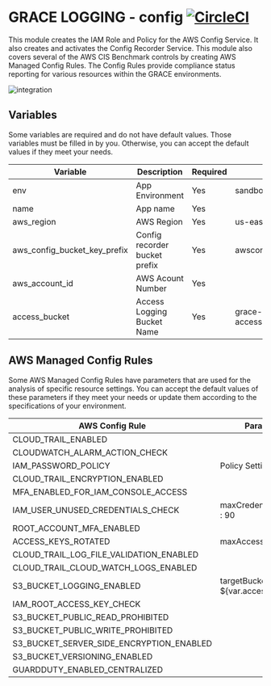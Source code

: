 # GRACE LOGGING - config [![CircleCI](https://circleci.com/gh/GSA/grace-logging.svg?style=svg&circle-token=fe4919d129e0a79d08448086f540b960a845a4b2)](https://circleci.com/gh/GSA/grace-logging)


This module creates the IAM Role and Policy for the AWS Config Service. It also creates and activates the Config Recorder Service. This module also covers several of the AWS CIS Benchmark controls by creating AWS Managed Config Rules. The Config Rules provide compliance status reporting for various resources within the GRACE environments.

![integration](https://github.com/GSA/grace-logging/blob/master/terraform/cloudwatch/res/GRACE%20Logging%20and%20Monitoring%20v4.png)

## Variables

Some variables are required and do not have default values. Those variables must be filled in by you. Otherwise, you can accept the default values if they meet your needs.

| Variable                       | Description               | Required   | Initial value  |
|--------------------------------|---------------------------|------------|----------------|
| env                            | App Environment           | Yes        | sandbox        |
| name                           | App name                  | Yes        |                |
| aws_region                     | AWS Region                | Yes        | us-east-1      |
| aws_config_bucket_key_prefix   | Config recorder bucket prefix | Yes        | awsconfig      |
| aws_account_id                 | AWS Acount Number         | Yes        |                |
| access_bucket                  | Access Logging Bucket Name| Yes        |  grace-${module.app.env}-access-logs   |

## AWS Managed Config Rules

Some AWS Managed Config Rules have parameters that are used for the analysis of specific resource settings.  You can accept the default values of these parameters if they meet your needs or update them according to the specifications of your environment.

AWS Config Rule  | Parameters
------------- | -------------
CLOUD_TRAIL_ENABLED  | 
CLOUDWATCH_ALARM_ACTION_CHECK  | 
IAM_PASSWORD_POLICY  | Policy Settings
CLOUD_TRAIL_ENCRYPTION_ENABLED  | 
MFA_ENABLED_FOR_IAM_CONSOLE_ACCESS  | 
IAM_USER_UNUSED_CREDENTIALS_CHECK  |  maxCredentialUsageAge : 90
ROOT_ACCOUNT_MFA_ENABLED  | 
ACCESS_KEYS_ROTATED  |  maxAccessKeyAge : 90
CLOUD_TRAIL_LOG_FILE_VALIDATION_ENABLED  | 
CLOUD_TRAIL_CLOUD_WATCH_LOGS_ENABLED  | 
S3_BUCKET_LOGGING_ENABLED  | targetBucket : ${var.access_bucket}
IAM_ROOT_ACCESS_KEY_CHECK  | 
S3_BUCKET_PUBLIC_READ_PROHIBITED  | 
S3_BUCKET_PUBLIC_WRITE_PROHIBITED  | 
S3_BUCKET_SERVER_SIDE_ENCRYPTION_ENABLED  | 
S3_BUCKET_VERSIONING_ENABLED  | 
GUARDDUTY_ENABLED_CENTRALIZED  | 




